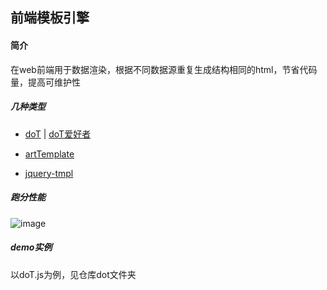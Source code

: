 ## 前端模板引擎

#### 简介

在web前端用于数据渲染，根据不同数据源重复生成结构相同的html，节省代码量，提高可维护性

##### 几种类型

- [doT](https://github.com/olado/doT)  | [doT爱好者](http://dotjs.cn/)

- [artTemplate](https://github.com/aui/artTemplate)

- [jquery-tmpl](http://github.com/jquery/jquery-tmpl)

##### 跑分性能

![image](https://image-1257132344.cos.ap-shanghai.myqcloud.com/template-speed.jpg )

##### demo实例

以doT.js为例，见仓库dot文件夹
